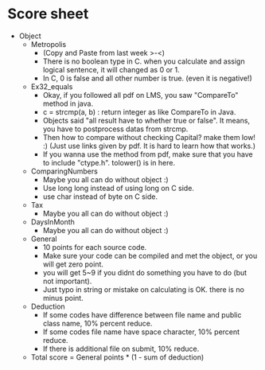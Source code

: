 # Score sheet
  * Object
    * Metropolis
      * (Copy and Paste from last week >-<)
      * There is no boolean type in C. when you calculate and assign logical sentence, it will changed as 0 or 1.
      * In C, 0 is false and all other number is true. (even it is negative!)
    * Ex32_equals
      * Okay, if you followed all pdf on LMS, you saw "CompareTo" method in java.
      * c = strcmp(a, b) : return integer as like CompareTo in Java.
      * Objects said "all result have to whether true or false". It means, you have to postprocess datas from strcmp.
      * Then how to compare without checking Capital? make them low! :) (Just use links given by pdf. It is hard to learn how that works.)
      * If you wanna use the method from pdf, make sure that you have to include "ctype.h". tolower() is in here.
    * ComparingNumbers
      * Maybe you all can do without object :)
      * Use long long instead of using long on C side.
      * use char instead of byte on C side.
    * Tax
      * Maybe you all can do without object :)
    * DaysInMonth
      * Maybe you all can do without object :)
    * General
      * 10 points for each source code.
      * Make sure your code can be compiled and met the object, or you will get zero point.
      * you will get 5~9 if you didnt do something you have to do (but not important).
      * Just typo in string or mistake on calculating is OK. there is no minus point.
    * Deduction
      * If some codes have difference between file name and public class name, 10% percent reduce.
      * If some codes file name have space character, 10% percent reduce.
      * If there is additional file on submit, 10% reduce.
    * Total score = General points * (1 - sum of deduction)